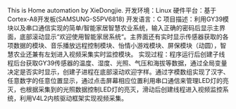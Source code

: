 This is Home automation by XieDongjie.
开发环境：Linux 	 硬件平台：基于Cortex-A8开发板(SAMSUNG-S5PV6818) 		开发语言：C 
项目描述：利用GY39模块以及串口通信实现的简单/智能家居智慧农业系统，输入正确的密码后显示主界面，底部滚动显示“欢迎使用智能家居系统“。主界面还有实时显示传感器获取的各项数据的模块、音乐播放远程控制模块、怡情小游戏模块、屏保模块（动圆），智慧农业还兼有左划进入视频采集实时监控模块。
实现过程：程序运行后创建子线程后台获取GY39传感器的温度、湿度、光照、气压和海拔等数据，通过全局变量决定是否实时显示，创建子进程在底部滚动欢迎字样。通过字模数组实现了汉字、任意数字的任意位置显示，通过点击屏幕相应位置利用串口通信来管理LED灯的亮灭，也根据采集到的光照数据控制LED灯的亮灭，滑动后创建线程进入视频监控系统，利用V4L2内核驱动框架实现视频采集。
